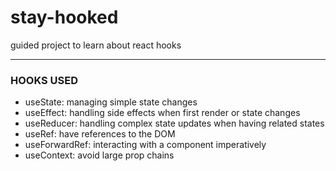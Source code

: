# stay-hooked
guided project to learn about react hooks

--- 
### HOOKS USED

- useState: managing simple state changes
- useEffect: handling side effects when first render or state changes
- useReducer: handling complex state updates when having related states
- useRef: have references to the DOM
- useForwardRef: interacting with a component imperatively
- useContext: avoid large prop chains

